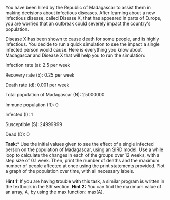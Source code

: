 


You have been hired by the Republic of Madagascar to assist them in making decisions about infectious diseases. After learning about a new infectious disease, called Disease X, that has appeared in parts of Europe, you are worried that an outbreak could severely impact the country's population. 

Disease X has been shown to cause death for some people, and is highly infectious. You decide to run a quick simulation to see the impact a single infected person would cause. Here is everything you know about Madagascar and Disease X that will help you to run the simulation:

Infection rate (a): 2.5 per week

Recovery rate (b): 0.25 per week

Death rate (d): 0.001 per week

Total population of Madagascar (N): 25000000

Immune population (R): 0

Infected (I): 1

Susceptible (S): 24999999

Dead (D): 0

**Task:*** Use the initial values given to see the effect of a single infected person on the population of Madagascar, using an SIRD model. Use a while loop to calculate the changes in each of the groups over 12 weeks, with a step size of 0.1 week. Then, print the number of deaths and the maximum number of people affected at once using the print statements provided. Plot a graph of the population over time, with all necessary labels. 

**Hint 1:** If you are having trouble with this task, a similar program is written in the textbook in the SIR section. 
**Hint 2:** You can find the maximum value of an array, A, by using the max function: max(A). 






